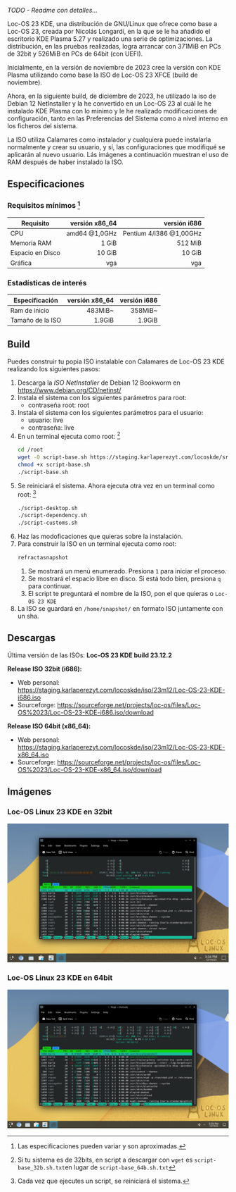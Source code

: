 _TODO - Readme con detalles..._

Loc-OS 23 KDE, una distribución de GNU/Linux que ofrece como base a Loc-OS 23, creada por Nicolás Longardi, en la que se le ha añadido el escritorio KDE Plasma 5.27 y realizado una serie de optimizaciones. La distribución, en las pruebas realizadas, logra arrancar con 371MiB en PCs de 32bit y 526MiB en PCs de 64bit (con UEFI).

Inicialmente, en la versión de noviembre de 2023 cree la versión con KDE Plasma utilizando como base la ISO de Loc-OS 23 XFCE (build de noviembre).

Ahora, en la siguiente build, de diciembre de 2023, he utilizado la iso de Debian 12 NetInstaller y la he convertido en un Loc-OS 23 al cuál le he instalado KDE Plasma con lo mínimo y le he realizado modificaciones de configuración, tanto en las Preferencias del Sistema como a nivel interno en los ficheros del sistema.

La ISO utiliza Calamares como instalador y cualquiera puede instalarla normalmente y crear su usuario, y sí, las configuraciones que modifiqué se aplicarán al nuevo usuario. Lás imágenes a continuación muestran el uso de RAM después de haber instalado la ISO.

## Especificaciones
### Requisitos mínimos [^1]
|Requisito|versión x86_64| versión i686|
|---|---:|---:|
|CPU|amd64 @1,0GHz|Pentium 4/i386 @1,00GHz|
|Memoria RAM|1 GiB|512 MiB|
|Espacio en Disco|10 GiB|10 GiB|
|Gráfica|vga|vga|

[^1]: Las especificaciones pueden variar y son aproximadas.

### Estadísticas de interés
|Especificación|versión x86_64| versión i686|
|---|---:|---:|
|Ram de inicio|483MiB~|358MiB~|
|Tamaño de la ISO|1.9GiB|1.9GiB|


## Build
Puedes construir tu popia ISO instalable con Calamares de Loc-OS 23 KDE realizando los siguientes pasos:

1. Descarga la *ISO NetInstaller* de Debian 12 Bookworm en https://www.debian.org/CD/netinst/
2. Instala el sistema con los siguientes parámetros para root:
    - contraseña root: root
3. Instala el sistema con los siguientes parámetros para el usuario:
    - usuario: live
    - contraseña: live
4. En un terminal ejecuta como root: [^2]
    ```bash
    cd /root
    wget -O script-base.sh https://staging.karlaperezyt.com/locoskde/src/script-base_64b.sh.txt
    chmod +x script-base.sh
    ./script-base.sh
    ```
    [^2]: Si tu sistema es de 32bits, en script a descargar con `wget` es `script-base_32b.sh.txt`en lugar de `script-base_64b.sh.txt`
5. Se reiniciará el sistema. Ahora ejecuta otra vez en un terminal como root: [^3]
    ```bash
    ./script-desktop.sh
    ./script-dependency.sh
    ./script-customs.sh
    ```
    [^3]: Cada vez que ejecutes un script, se reiniciará el sistema.
6. Haz las modoficaciones que quieras sobre la instalación.
7. Para construir la ISO en un terminal ejecuta como root:
    ```bash
    refractasnapshot
    ```
    1. Se mostrará un menú enumerado. Presiona `1` para iniciar el proceso.
    2. Se mostrará el espacio libre en disco. Si está todo bien, presiona `q` para continuar.
    3. El script te preguntará el nombre de la ISO, pon el que quieras o `Loc-OS 23 KDE`
8. La ISO se guardará en `/home/snapshot/` en formato ISO juntamente con un sha.

## Descargas

Última versión de las ISOs: **Loc-OS 23 KDE build 23.12.2**

**Release ISO 32bit (i686):**

- Web personal: https://staging.karlaperezyt.com/locoskde/iso/23m12/Loc-OS-23-KDE-i686.iso
- Sourceforge: https://sourceforge.net/projects/loc-os/files/Loc-OS%2023/Loc-OS-23-KDE-i686.iso/download

**Release ISO 64bit (x86_64):**

- Web personal: https://staging.karlaperezyt.com/locoskde/iso/23m12/Loc-OS-23-KDE-x86_64.iso
- Sourceforge: https://sourceforge.net/projects/loc-os/files/Loc-OS%2023/Loc-OS-23-KDE-x86_64.iso/download

## Imágenes
### Loc-OS Linux 23 KDE en 32bit
![Loc-OS Linux 23 KDE en 32bit](https://raw.githubusercontent.com/KarlaPM101/Loc-OS_Linux_KDE/master/pub/locos_23_kde_32bit.png)

### Loc-OS Linux 23 KDE en 64bit
![Loc-OS Linux 23 KDE en 32bit](https://raw.githubusercontent.com/KarlaPM101/Loc-OS_Linux_KDE/master/pub/locos_23_kde_64bit.png)
